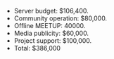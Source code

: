 - Server budget: $106,400.</br>
- Community operation: $80,000.</br>
- Offline MEETUP: 40000.</br>
- Media publicity: $60,000.</br>
- Project support: $100,000.</br>
- Total: $386,000</br>
